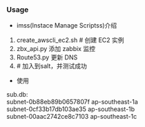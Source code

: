 ### Usage  
- imss(Instace Manage Scriptss)介绍  
1. create_awscli_ec2.sh  # 创建 EC2 实例
2. zbx_api.py  添加 zabbix 监控
3. Route53.py 更新 DNS
4. \# 加入到salt，并测试成功

- 使用  


sub.db:  
subnet-0b88eb89b0657807f    ap-southeast-1a  
subnet-0cf33b17db103ae35    ap-southeast-1b  
subnet-00aac2742ce8c7103    ap-southeast-1c  
